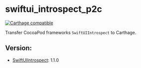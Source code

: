 # swiftui_introspect_p2c
[![Carthage compatible](https://img.shields.io/badge/Carthage-compatible-4BC51D.svg?style=flat)](https://github.com/Carthage/Carthage)

Transfer CocoaPod frameworks `SwiftUIIntrospect` to Carthage.

## Version:
- [SwiftUIIntrospect](https://github.com/siteline/SwiftUI-Introspect): 1.1.0